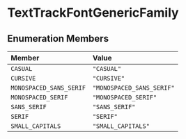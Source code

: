 # TextTrackFontGenericFamily

## Enumeration Members

| Member | Value |
| :------ | :------ |
| `CASUAL` | `"CASUAL"` |
| `CURSIVE` | `"CURSIVE"` |
| `MONOSPACED_SANS_SERIF` | `"MONOSPACED_SANS_SERIF"` |
| `MONOSPACED_SERIF` | `"MONOSPACED_SERIF"` |
| `SANS_SERIF` | `"SANS_SERIF"` |
| `SERIF` | `"SERIF"` |
| `SMALL_CAPITALS` | `"SMALL_CAPITALS"` |
